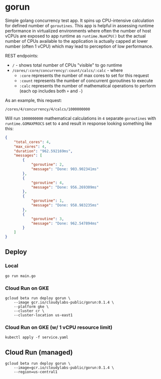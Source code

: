 # gorun

Simple golang concurrency test app. It spins up CPU-intensive calculation for defined number of `goroutines`. This app is helpful in assessing runtime performance in virtualized environments where often the number of host vCPUs are exposed to app runtime as `runtime.NumCPU()` but the actual number of CPUs available to the application is actually capped at lower number (often 1 vCPU) which may lead to perception of low performance.

REST endpoints:

* `/` - shows total number of CPUs "visible" to go runtime
* `/cores/:core/concurrency/:count/calcs/:calc` - where
  * `:core` represents the number of max cores to set for this request
  * `:count` represents the number of concurrent goroutines to execute
  * `:calc` represents the number of mathematical operations to perform (each op includes both `+` and `-`)

As an example, this request:

`/cores/4/concurrency/4/calcs/1000000000`

Will run `1000000000` mathematical calculations in `4` separate `goroutines` with `runtime.GOMAXPROCS` set to `4` and result in response looking something like this:

```json
{
    "total_cores": 4,
    "max_cores": 4,
    "duration": "962.592169ms",
    "messages": [
        {
            "goroutine": 2,
            "message": "Done: 903.902341ms"
        },
        {
            "goroutine": 4,
            "message": "Done: 956.269309ms"
        },
        {
            "goroutine": 1,
            "message": "Done: 958.983235ms"
        },
        {
            "goroutine": 3,
            "message": "Done: 962.547894ms"
        }
    ]
}
```

## Deploy

### Local

```shell
go run main.go
```

### Cloud Run on GKE

```shell
gcloud beta run deploy gorun \
    --image gcr.io/cloudylabs-public/gorun:0.1.4 \
    --platform gke \
    --cluster cr \
    --cluster-location us-east1
```


### Cloud Run on GKE (w/ 1 vCPU resource limit)

```shell
kubectl apply -f service.yaml
```


## Cloud Run (managed)

```shell
gcloud beta run deploy gorun \
	--image=gcr.io/cloudylabs-public/gorun:0.1.4 \
	--region=us-central1
```



